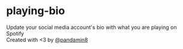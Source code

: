 # playing-bio
Update your social media account's bio with what you are playing on Spotify
</br>
Created with <3 by <a href="https://github.com/pandamin8">@pandamin8</a>
